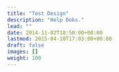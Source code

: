 ```yaml
---
title: "Test Design"
description: "Help Doks."
lead: ""
date: 2014-11-02T18:50:00+00:00
lastmod: 2015-04-10T17:03:00+00:00
draft: false
images: []
weight: 100
---
```

